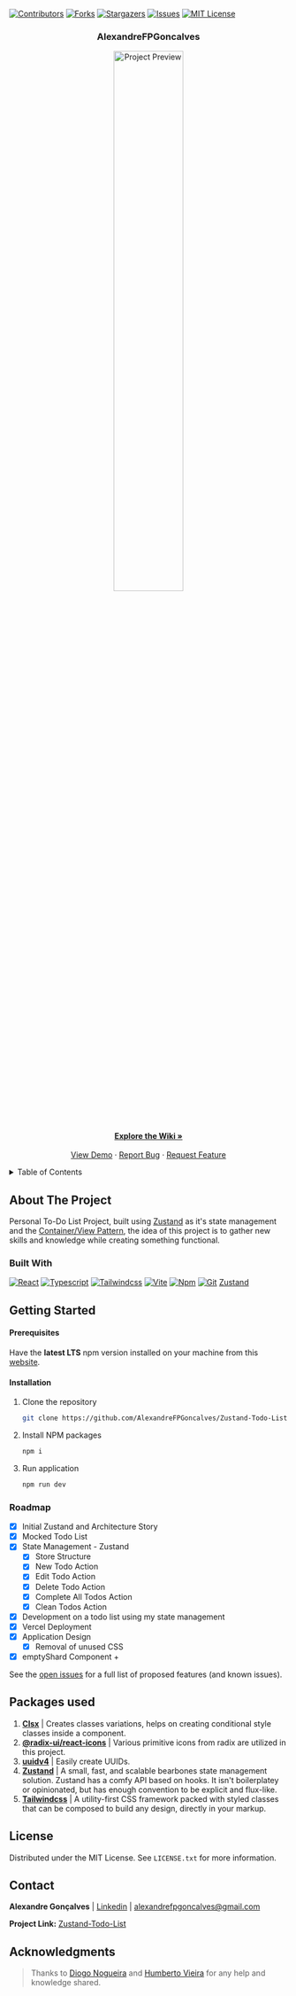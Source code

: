 <a name="readme-top"></a>

[![Contributors][contributors-shield]][contributors-url] [![Forks][forks-shield]][forks-url] [![Stargazers][stars-shield]][stars-url] [![Issues][issues-shield]][issues-url] [![MIT License][license-shield]][license-url]

<!-- PROJECT LOGO -->
<div align="center">

<h3 align="center">AlexandreFPGoncalves</h3>
  <p align="center">
    <img src="https://i.imgur.com/MgjPDOB.png" alt="Project Preview" width="50%">
    <br />
    <a href="https://github.com/AlexandreFPGoncalves/Zustand-Todo-List/wiki"><strong>Explore the Wiki »</strong></a>
    <br />
    <br />
    <a href="https://alexandrefpgoncalves-zustand-todo-list.vercel.app/">View Demo</a>
    ·
    <a href="https://github.com/AlexandreFPGoncalves/Zustand-Todo-List/issues">Report Bug</a>
    ·
    <a href="https://github.com/AlexandreFPGoncalves/Zustand-Todo-List/issues">Request Feature</a>
  </p>

</div>

<!-- TABLE OF CONTENTS -->
<details>
  <summary>Table of Contents</summary>
  <ol>
    <li>
      <a href="#about-the-project">About The Project</a>
      <ul>
        <li><a href="#built-with">Built With</a></li>
      </ul>
    </li>
    <li>
      <a href="#getting-started">Getting Started</a>
      <ul>
        <li><a href="#prerequisites">Prerequisites</a></li>
        <li><a href="#installation">Installation</a></li>
      </ul>
    </li>
    <li><a href="#roadmap">Roadmap</a></li>
    <li><a href="#packages-used">Packages Used</a></li>
    <li><a href="#license">License</a></li>
    <li><a href="#contact">Contact</a></li>
    <li><a href="#acknowledgments">Acknowledgments</a></li>
  </ol>
</details>

<!-- ABOUT THE PROJECT -->

## About The Project

Personal To-Do List Project, built using [Zustand](https://docs.pmnd.rs/zustand/getting-started/introduction) as it's state management and the [Container/View Pattern](https://dev.to/ornio/container-view-pattern-in-react-inc-hooks-5404), the idea of this project is to gather new skills and knowledge while creating something functional.



### Built With

[![React][react-shield]][react-url] [![Typescript][typescript-shield]][typescript-url] [![Tailwindcss][tailwindcss-shield]][tailwindcss-url] [![Vite][vite-shield]][vite-url] [![Npm][npm-shield]][npm-url] [![Git][git-shield]][git-url] [Zustand](https://docs.pmnd.rs/zustand/getting-started/introduction)

<!-- GETTING STARTED -->

## Getting Started

#### Prerequisites

Have the <b>latest LTS</b> npm version installed on your machine from this [website](https://nodejs.org/en/).

#### Installation

1. Clone the repository
   ```sh
   git clone https://github.com/AlexandreFPGoncalves/Zustand-Todo-List.git
   ```
2. Install NPM packages
   ```sh
   npm i
   ```
3. Run application
   ```sh
   npm run dev
   ```

<!-- ROADMAP -->

### Roadmap

- [x] Initial Zustand and Architecture Story
- [x] Mocked Todo List
- [x] State Management - Zustand
  - [x] Store Structure
  - [x] New Todo Action
  - [x] Edit Todo Action
  - [x] Delete Todo Action
  - [x] Complete All Todos Action
  - [x] Clean Todos Action
- [x] Development on a todo list using my state management
- [x] Vercel Deployment
- [x] Application Design
  - [x] Removal of unused CSS
- [x] emptyShard Component +

See the [open issues](https://github.com/AlexandreFPGoncalves/Zustand-Todo-List/issues) for a full list of proposed features (and known issues).

<!-- PACKAGES USED -->

## Packages used

1. <b>[Clsx](https://www.npmjs.com/package/clsx)</b> | Creates classes variations, helps on creating conditional style classes inside a component. <br>
2. <b>[@radix-ui/react-icons](https://www.radix-ui.com)</b> | Various primitive icons from radix are utilized in this project. <br>
3. <b>[uuidv4](https://www.npmjs.com/package/uuidv4)</b> | Easily create UUIDs. <br>
4. <b>[Zustand](https://zustand-demo.pmnd.rs)</b> | A small, fast, and scalable bearbones state management solution. Zustand has a comfy API based on hooks. It isn't boilerplatey or opinionated, but has enough convention to be explicit and flux-like. <br>
5. <b>[Tailwindcss](https://tailwindcss.com)</b> | A utility-first CSS framework packed with styled classes that can be composed to build any design, directly in your markup.

<!-- LICENSE -->

## License

Distributed under the MIT License. See `LICENSE.txt` for more information.

<!-- CONTACT -->

## Contact

**Alexandre Gonçalves** | [Linkedin](https://www.linkedin.com/in/alexandre-gonçalves-3a4a53227/) | alexandrefpgoncalves@gmail.com

**Project Link:** [Zustand-Todo-List](https://github.com/AlexandreFPGoncalves/Zustand-Todo-List)

<!-- ACKNOWLEDGMENTS -->

## Acknowledgments

> Thanks to [Diogo Nogueira](https://github.com/isneru) and [Humberto Vieira](https://github.com/hjsvieira98) for any help and knowledge shared.

[contributors-shield]: https://img.shields.io/github/contributors/AlexandreFPGoncalves/Zustand-Todo-List.svg?style=for-the-badge
[contributors-url]: https://github.com/AlexandreFPGoncalves/Zustand-Todo-List/graphs/contributors
[forks-shield]: https://img.shields.io/github/forks/AlexandreFPGoncalves/Zustand-Todo-List.svg?style=for-the-badge
[forks-url]: https://github.com/AlexandreFPGoncalves/Zustand-Todo-List/network/members
[stars-shield]: https://img.shields.io/github/stars/AlexandreFPGoncalves/Zustand-Todo-List?style=for-the-badge
[stars-url]: https://github.com/AlexandreFPGoncalves/Zustand-Todo-List/stargazers
[issues-shield]: https://img.shields.io/github/issues/AlexandreFPGoncalves/Zustand-Todo-List.svg?style=for-the-badge
[issues-url]: https://github.com/AlexandreFPGoncalves/Zustand-Todo-List/issues
[license-shield]: https://img.shields.io/github/license/AlexandreFPGoncalves/Zustand-Todo-List.svg?style=for-the-badge
[license-url]: https://github.com/AlexandreFPGoncalves/Zustand-Todo-List/blob/master/LICENSE.txt
[linkedin-shield]: https://img.shields.io/badge/-LinkedIn-black.svg?style=for-the-badge&logo=linkedin&colorB=555
[linkedin-url]: https://www.linkedin.com/in/alexandre-gonçalves-3a4a53227/

<!-- Languages Shields -->

[react-shield]: https://img.shields.io/badge/React-20232A?style=for-the-badge&logo=react&logoColor=61DAFB
[react-url]: https://reactjs.org/
[typescript-shield]: https://img.shields.io/badge/typescript-%23007ACC.svg?style=for-the-badge&logo=typescript&logoColor=white
[typescript-url]: https://www.typescriptlang.org
[tailwindcss-shield]: https://img.shields.io/badge/tailwindcss-%2338B2AC.svg?style=for-the-badge&logo=tailwind-css&logoColor=white
[tailwindcss-url]: https://tailwindcss.com
[vite-shield]: https://img.shields.io/badge/vite-%23646CFF.svg?style=for-the-badge&logo=vite&logoColor=white
[vite-url]: https://vitejs.dev/
[npm-shield]: https://img.shields.io/badge/NPM-%23000000.svg?style=for-the-badge&logo=npm&logoColor=white
[npm-url]: https://www.npmjs.com
[git-shield]: https://img.shields.io/badge/git-%23F05033.svg?style=for-the-badge&logo=git&logoColor=white
[git-url]: https://git-scm.com

<!-- [product-screenshot]: images/screenshot.png -->
